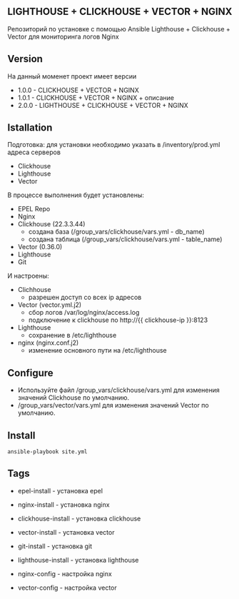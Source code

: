 ## LIGHTHOUSE + CLICKHOUSE + VECTOR + NGINX
Репозиторий по установке с помощью Ansible Lighthouse + Clickhouse + Vector для мониторинга логов Nginx

## Version
На данный моменет проект имеет версии
- 1.0.0 - CLICKHOUSE + VECTOR + NGINX
- 1.0.1 - CLICKHOUSE + VECTOR + NGINX + описание
- 2.0.0 - LIGHTHOUSE + CLICKHOUSE + VECTOR + NGINX

## Istallation
Подготовка: для установки необходимо указать в /inventory/prod.yml адреса серверов
- Clickhouse
- Lighthouse
- Vector

В процессе выполнения будет установлены:
- EPEL Repo
- Nginx
- Clickhouse (22.3.3.44)
  - создана база (/group_vars/clickhouse/vars.yml - db_name)
  - создана таблица (/group_vars/clickhouse/vars.yml - table_name)
- Vector (0.36.0)
- Lighthouse
- Git

И настроены:
- Clichhouse
  - разрешен доступ со всех ip адресов
- Vector (vector.yml.j2)
  - сбор логов /var/log/nginx/access.log
  - подключение к clickhouse по http://{{ clickhouse-ip }}:8123
- Lighthouse
  - сохранение в /etc/lighthouse
- nginx (nginx.conf.j2)
  - изменение основного пути на /etc/lighthouse
  
## Configure
- Используйте файл /group_vars/clickhouse/vars.yml для изменения значений Clickhouse по умолчанию.
- /group_vars/vector/vars.yml для изменения значений Vector по умолчанию.

## Install
```
ansible-playbook site.yml
```

## Tags
- epel-install - установка epel
- nginx-install - установка nginx
- clickhouse-install - установка clickhouse
- vector-install - установка vector
- git-install - установка git
- lighthouse-install - установка lighthouse

- nginx-config - настройка nginx
- vector-config - настройка vector
